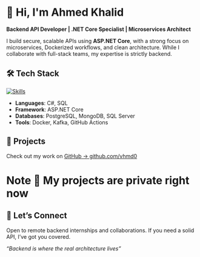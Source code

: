 # 👋 Hi, I'm Ahmed Khalid

**Backend API Developer | .NET Core Specialist | Microservices Architect**

I build secure, scalable APIs using **ASP.NET Core**, with a strong focus on microservices, Dockerized workflows, and clean architecture. While I collaborate with full-stack teams, my expertise is strictly backend.

## 🛠️ Tech Stack

[![Skills](https://skillicons.dev/icons?i=dotnet,visualstudio,rider,postgres,mongo,kafka,docker,github)](https://skillicons.dev)

- **Languages**: C#, SQL  
- **Framework**: ASP.NET Core  
- **Databases**: PostgreSQL, MongoDB, SQL Server
- **Tools**: Docker, Kafka, GitHub Actions  

## 📂 Projects

Check out my work on [GitHub → github.com/vhmd0](https://github.com/vhmd0)

# Note 🔴  My projects are private right now 
  
## 💬 Let’s Connect

Open to remote backend internships and collaborations. If you need a solid API, I’ve got you covered.


_“Backend is where the real architecture lives”_
